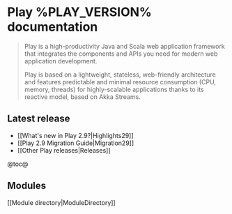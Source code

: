 <!--- Copyright (C) Lightbend Inc. <https://www.lightbend.com> -->

# Play %PLAY_VERSION% documentation

> Play is a high-productivity Java and Scala web application framework that integrates the components and APIs you need for modern web application development. 
>
> Play is based on a lightweight, stateless, web-friendly architecture and features predictable and minimal resource consumption (CPU, memory, threads) for highly-scalable applications thanks to its reactive model, based on Akka Streams.

## Latest release

- [[What's new in Play 2.9?|Highlights29]]
- [[Play 2.9 Migration Guide|Migration29]]
- [[Other Play releases|Releases]]


@toc@

## Modules

[[Module directory|ModuleDirectory]]
